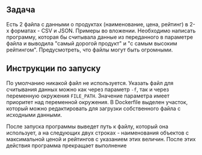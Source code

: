## Задача ##
Есть 2 файла с данными о продуктах (наименование, цена, рейтинг) в 2-х форматах - CSV и JSON. Примеры во вложении.
Необходимо написать программу, которая бы считывала данные из переданного в параметре файла и выводила "самый дорогой продукт" и "с самым высоким рейтингом".
Предусмотреть, что файлы могут быть огромными.

## Инструкции по запуску ##
По умолчанию никакой файл не используется. Указать файл для считывания данных можно как через параметр `-f`, так и через переменную окружения `FILE_PATH`. 
Значение параметра имеет приоритет над переменной окружения.
В Dockerfile выделен участок, который можно редактировать для загрузки собственного файла с исходными данными.

После запуска программы выведет путь к файлу, который она использует, а на следующих двух строках - наименования
объектов с максимальной ценой и рейтингов с указанием этих величин. После этих действия программа прекращает выполнение 